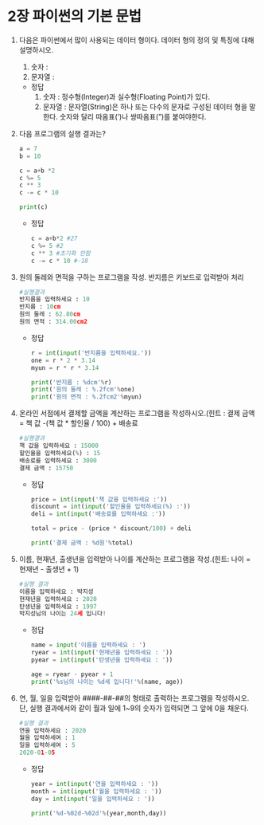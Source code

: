 # 2장 파이썬의 기본 문법

1. 다음은 파이썬에서 많이 사용되는 데이터 형이다. 데이터 형의 정의 및 특징에 대해 설명하시오.
    1. 숫자 : 
    2. 문자열 :
    - 정답
        1. 숫자 : 정수형(Integer)과 실수형(Floating Point)가 있다.
        2. 문자열 : 문자열(String)은 하나 또는 다수의 문자로 구성된 데이터 형을 말한다. 숫자와 달리 따옴표(’)나 쌍따옴표(”)를 붙여야한다.
        
2. 다음 프로그램의 실행 결과는?
    
    ```python
    a = 7
    b = 10
    
    c = a+b *2
    c %= 5
    c ** 3
    c -= c * 10
    
    print(c)
    ```
    
    - 정답
        
        ```python
        c = a+b*2 #27
        c %= 5 #2
        c ** 3 #초기화 안함
        c -= c * 10 #-18
        ```
        
3. 원의 둘레와 면적을 구하는 프로그램을 작성. 반지름은 키보드로 입력받아 처리
    
    ```python
    #실행결과
    반지름을 입력하세요 : 10
    반지름 : 10cm
    원의 둘레 : 62.80cm
    원의 면적 : 314.00cm2
    ```
    
    - 정답
        
        ```python
        r = int(input('반지름을 입력하세요.'))
        one = r * 2 * 3.14
        myun = r * r * 3.14
        
        print('반지름 : %dcm'%r)
        print('원의 둘레 : %.2fcm'%one)
        print('원의 면적 : %.2fcm2'%myun)
        ```
        
4. 온라인 서점에서 결제할 금액을 계산하는 프로그램을 작성하시오.(힌트 : 결제 금액 = 책 값 -(책 값 * 할인율 / 100) + 배송료
    
    ```python
    #실행결과
    책 값을 입력하세요 : 15000
    할인율을 입력하세요(%) : 15
    배송료를 입력하세요 : 3000
    결제 금액 : 15750
    ```
    
    - 정답
        
        ```python
        price = int(input('책 값을 입력하세요 :'))
        discount = int(input('할인율을 입력하세요(%) :'))
        deli = int(input('배송료를 입력하세요 :'))
        
        total = price - (price * discount/100) + deli
        
        print('결제 금액 : %d원'%total)
        ```
        
5. 이름, 현재년, 출생년을 입력받아 나이를 계산하는 프로그램을 작성.(힌트: 나이 = 현재년 - 출생년 + 1)
    
    ```python
    #실행 결과
    이름을 입력하세요 : 박지성
    현재년을 입력하세요 : 2020
    탄생년을 입력하세요 : 1997
    박지성님의 나이는 24세 입니다!
    ```
    
    - 정답
        
        ```python
        name = input('이름을 입력하세요 : ')
        ryear = int(input('현재년을 입력하세요 : '))
        pyear = int(input('탄생년을 입력하세요 : '))
        
        age = ryear - pyear + 1
        print('%s님의 나이는 %d세 입니다!'%(name, age))
        ```
        
6. 연, 월, 일을 입력받아 ####-##-##의 형태로 출력하는 프로그램을 작성하시오. 단, 실행 결과에서와 같이 월과 일에 1~9의 숫자가 입력되면 그 앞에 0을 채운다.
    
    ```python
    #실행 결과
    연을 입력하세요 : 2020
    월을 입력하세여 : 1
    일을 입력하세여 : 5
    2020-01-05
    ```
    
    - 정답
        
        ```python
        year = int(input('연을 입력하세요 : '))
        month = int(input('월을 입력하세요 : '))
        day = int(input('일을 입력하세요 : '))
        
        print('%d-%02d-%02d'%(year,month,day))
        ```
